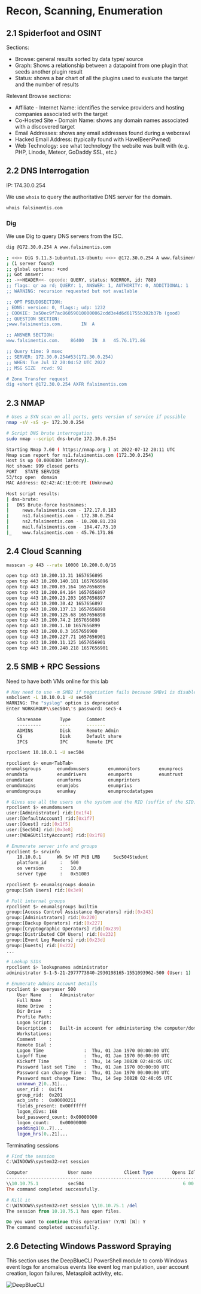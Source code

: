 # Recon, Scanning, Enumeration

## 2.1 Spiderfoot and OSINT

Sections:

- Browse: general results sorted by data type/ source
- Graph: Shows a relationship between a datapoint from one plugin that seeds another plugin result
- Status: shows a bar chart of all the plugins used to evaluate the target and the number of results

Relevant Browse sections:

- Affiliate - Internet Name: identifies the service providers and hosting companies associated with the target
- Co-Hosted Site - Domain Name: shows any domain names associated with a discovered target
- Email Addresses: shows any email addresses found during a webcrawl
- Hacked Email Address: (typically found with HaveIBeenPwned)
- Web Technology: see what technology the website was built with (e.g. PHP, Linode, Meteor, GoDaddy SSL, etc.)

## 2.2 DNS Interrogation

IP: 174.30.0.254

We use ```whois``` to query the authoritative DNS server for the domain.

```bash
whois falsimentis.com
```

### Dig

We use Dig to query DNS servers from the ISC.

```bash
dig @172.30.0.254 A www.falsimentis.com

; <<>> DiG 9.11.3-1ubuntu1.13-Ubuntu <<>> @172.30.0.254 A www.falsimentis.com
; (1 server found)
;; global options: +cmd
;; Got answer:
;; ->>HEADER<<- opcode: QUERY, status: NOERROR, id: 7889
;; flags: qr aa rd; QUERY: 1, ANSWER: 1, AUTHORITY: 0, ADDITIONAL: 1
;; WARNING: recursion requested but not available

;; OPT PSEUDOSECTION:
; EDNS: version: 0, flags:; udp: 1232
; COOKIE: 3a50ec9f7ac860590100000062cdd3e4d6d61755b302b37b (good)
;; QUESTION SECTION:
;www.falsimentis.com.		IN	A

;; ANSWER SECTION:
www.falsimentis.com.	86400	IN	A	45.76.171.86

;; Query time: 9 msec
;; SERVER: 172.30.0.254#53(172.30.0.254)
;; WHEN: Tue Jul 12 20:04:52 UTC 2022
;; MSG SIZE  rcvd: 92

# Zone Transfer request
dig +short @172.30.0.254 AXFR falsimentis.com
```

## 2.3 NMAP

```bash
# Uses a SYN scan on all ports, gets version of service if possible
nmap -sV -sS -p- 172.30.0.254

# Script DNS brute interrogation
sudo nmap --script dns-brute 172.30.0.254

Starting Nmap 7.60 ( https://nmap.org ) at 2022-07-12 20:11 UTC
Nmap scan report for ns1.falsimentis.com (172.30.0.254)
Host is up (0.000030s latency).
Not shown: 999 closed ports
PORT   STATE SERVICE
53/tcp open  domain
MAC Address: 02:42:AC:1E:00:FE (Unknown)

Host script results:
| dns-brute: 
|   DNS Brute-force hostnames: 
|     news.falsimentis.com - 172.17.0.183
|     ns1.falsimentis.com - 172.30.0.254
|     ns2.falsimentis.com - 10.200.81.238
|     mail.falsimentis.com - 104.47.73.10
|_    www.falsimentis.com - 45.76.171.86

```

## 2.4 Cloud Scanning

```bash
masscan -p 443 --rate 10000 10.200.0.0/16

open tcp 443 10.200.13.31 1657656895
open tcp 443 10.200.140.181 1657656896
open tcp 443 10.200.89.164 1657656896
open tcp 443 10.200.84.164 1657656897
open tcp 443 10.200.23.203 1657656897
open tcp 443 10.200.30.42 1657656897
open tcp 443 10.200.137.13 1657656898
open tcp 443 10.200.125.68 1657656898
open tcp 443 10.200.74.2 1657656898
open tcp 443 10.200.1.10 1657656899
open tcp 443 10.200.0.3 1657656900
open tcp 443 10.200.227.71 1657656901
open tcp 443 10.200.11.125 1657656901
open tcp 443 10.200.248.218 1657656901
```

## 2.5 SMB + RPC Sessions

Need to have both VMs online for this lab

```bash
# May need to use -m SMB2 if negotiation fails because SMBv1 is disabled on the target
smbclient -L 10.10.0.1 -U sec504
WARNING: The "syslog" option is deprecated
Enter WORKGROUP\\sec504\'s password: sec5-4

	Sharename       Type      Comment
	---------       ----      -------
	ADMIN$          Disk      Remote Admin
	C$              Disk      Default share
	IPC$            IPC       Remote IPC

rpcclient 10.10.0.1 -U sec504

rpcclient $> enum<TabTab>
enumalsgroups      enumdomusers       enummonitors       enumprocs
enumdata           enumdrivers        enumports          enumtrust
enumdataex         enumforms          enumprinters       
enumdomains        enumjobs           enumprivs          
enumdomgroups      enumkey            enumprocdatatypes

# Gives use all the users on the system and the RID (suffix of the SID)
rpcclient $> enumdomusers
user:[Administrator] rid:[0x1f4]
user:[DefaultAccount] rid:[0x1f7]
user:[Guest] rid:[0x1f5]
user:[Sec504] rid:[0x3e8]
user:[WDAGUtilityAccount] rid:[0x1f8]

# Enumerate server info and groups
rpcclient $> srvinfo
	10.10.0.1      Wk Sv NT PtB LMB     Sec504Student
	platform_id     :	500
	os version      :	10.0
	server type     :	0x51003

rpcclient $> enumalsgroups domain
group:[Ssh Users] rid:[0x3e9]

# Pull internal groups
rpcclient $> enumalsgroups builtin
group:[Access Control Assistance Operators] rid:[0x243]
group:[Administrators] rid:[0x220]
group:[Backup Operators] rid:[0x227]
group:[Cryptographic Operators] rid:[0x239]
group:[Distributed COM Users] rid:[0x232]
group:[Event Log Readers] rid:[0x23d]
group:[Guests] rid:[0x222]
...

# Lookup SIDs
rpcclient $> lookupnames administrator
administrator S-1-5-21-2977773840-2930198165-1551093962-500 (User: 1)

# Enumerate Admins Account Details
rpcclient $> queryuser 500
	User Name   :	Administrator
	Full Name   :	
	Home Drive  :	
	Dir Drive   :	
	Profile Path:	
	Logon Script:	
	Description :	Built-in account for administering the computer/domain
	Workstations:	
	Comment     :	
	Remote Dial :
	Logon Time               :	Thu, 01 Jan 1970 00:00:00 UTC
	Logoff Time              :	Thu, 01 Jan 1970 00:00:00 UTC
	Kickoff Time             :	Thu, 14 Sep 30828 02:48:05 UTC
	Password last set Time   :	Thu, 01 Jan 1970 00:00:00 UTC
	Password can change Time :	Thu, 01 Jan 1970 00:00:00 UTC
	Password must change Time:	Thu, 14 Sep 30828 02:48:05 UTC
	unknown_2[0..31]...
	user_rid :	0x1f4
	group_rid:	0x201
	acb_info :	0x00000211
	fields_present:	0x00ffffff
	logon_divs:	168
	bad_password_count:	0x00000000
	logon_count:	0x00000000
	padding1[0..7]...
	logon_hrs[0..21]...
```

Terminating sessions

```powershell
# Find the session
C:\WINDOWS\system32>net session

Computer               User name            Client Type       Opens Idle time
-------------------------------------------------------------------------------
\\10.10.75.1           sec504                                     6 00:02:31
The command completed successfully.

# Kill it
C:\WINDOWS\system32>net session \\10.10.75.1 /del
The session from 10.10.75.1 has open files.

Do you want to continue this operation? (Y/N) [N]: Y
The command completed successfully.
```

## 2.6 Detecting Windows Password Spraying

This section uses the DeepBlueCLI PowerShell module to comb Windows event logs for anomalous events like event log manipulation, user account creation, logon failures, Metasploit activity, etc.

![DeepBlueCLI](img/lab2/DeepBlueCLI.PNG)